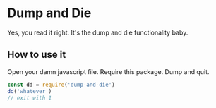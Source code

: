 # Dump and Die

Yes, you read it right. It's the dump and die functionality baby.

## How to use it

Open your damn javascript file. Require this package. Dump and quit.

```js
const dd = require('dump-and-die')
dd('whatever')
// exit with 1
```
